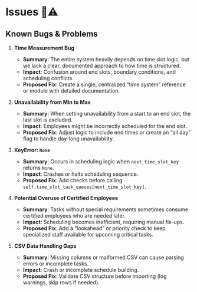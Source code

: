 # Issues 🐛⚠️

## Known Bugs & Problems

1. **Time Measurement Bug**  
   - **Summary**: The entire system heavily depends on time slot logic, but we lack a clear, documented approach to how time is structured.
   - **Impact**: Confusion around end slots, boundary conditions, and scheduling conflicts.
   - **Proposed Fix**: Create a single, centralized “time system” reference or module with detailed documentation.

2. **Unavailability from Min to Max**  
   - **Summary**: When setting unavailability from a start to an end slot, the last slot is excluded.
   - **Impact**: Employees might be incorrectly scheduled for the end slot.
   - **Proposed Fix**: Adjust logic to include end times or create an “all day” flag to handle day-long unavailability.

3. **KeyError: `None`**  
   - **Summary**: Occurs in scheduling logic when `next_time_slot_key` returns `None`.
   - **Impact**: Crashes or halts scheduling sequence.
   - **Proposed Fix**: Add checks before calling `self.time_slot_task_queues[next_time_slot_key]`.

4. **Potential Overuse of Certified Employees**  
   - **Summary**: Tasks without special requirements sometimes consume certified employees who are needed later.
   - **Impact**: Scheduling becomes inefficient, requiring manual fix-ups.
   - **Proposed Fix**: Add a “lookahead” or priority check to keep specialized staff available for upcoming critical tasks.

5. **CSV Data Handling Gaps**  
   - **Summary**: Missing columns or malformed CSV can cause parsing errors or incomplete tasks.
   - **Impact**: Crash or incomplete schedule building.
   - **Proposed Fix**: Validate CSV structure before importing (log warnings, skip rows if needed).

